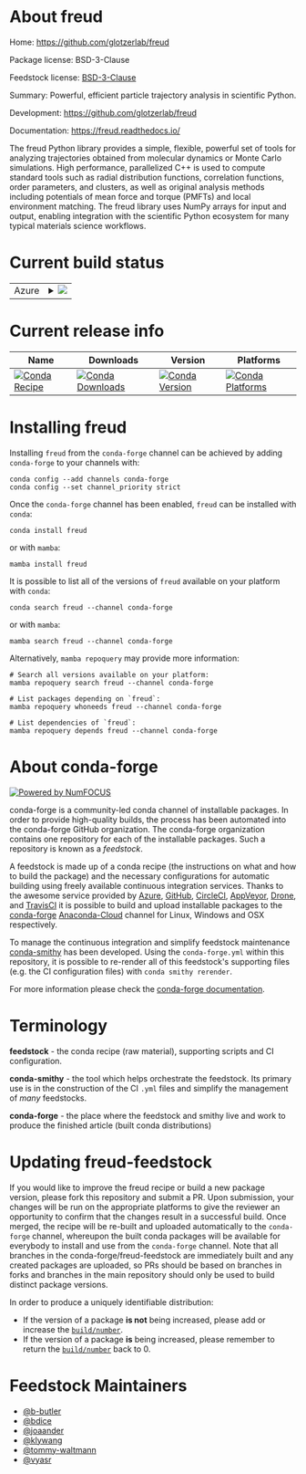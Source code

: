 About freud
===========

Home: https://github.com/glotzerlab/freud

Package license: BSD-3-Clause

Feedstock license: [BSD-3-Clause](https://github.com/conda-forge/freud-feedstock/blob/main/LICENSE.txt)

Summary: Powerful, efficient particle trajectory analysis in scientific Python.

Development: https://github.com/glotzerlab/freud

Documentation: https://freud.readthedocs.io/

The freud Python library provides a simple, flexible, powerful set of tools
for analyzing trajectories obtained from molecular dynamics or Monte Carlo
simulations. High performance, parallelized C++ is used to compute standard
tools such as radial distribution functions, correlation functions, order
parameters, and clusters, as well as original analysis methods including
potentials of mean force and torque (PMFTs) and local environment matching.
The freud library uses NumPy arrays for input and output, enabling
integration with the scientific Python ecosystem for many typical materials
science workflows.


Current build status
====================


<table>
    
  <tr>
    <td>Azure</td>
    <td>
      <details>
        <summary>
          <a href="https://dev.azure.com/conda-forge/feedstock-builds/_build/latest?definitionId=335&branchName=main">
            <img src="https://dev.azure.com/conda-forge/feedstock-builds/_apis/build/status/freud-feedstock?branchName=main">
          </a>
        </summary>
        <table>
          <thead><tr><th>Variant</th><th>Status</th></tr></thead>
          <tbody><tr>
              <td>linux_64_numpy1.19python3.7.____cpython</td>
              <td>
                <a href="https://dev.azure.com/conda-forge/feedstock-builds/_build/latest?definitionId=335&branchName=main">
                  <img src="https://dev.azure.com/conda-forge/feedstock-builds/_apis/build/status/freud-feedstock?branchName=main&jobName=linux&configuration=linux_64_numpy1.19python3.7.____cpython" alt="variant">
                </a>
              </td>
            </tr><tr>
              <td>linux_64_numpy1.19python3.8.____73_pypy</td>
              <td>
                <a href="https://dev.azure.com/conda-forge/feedstock-builds/_build/latest?definitionId=335&branchName=main">
                  <img src="https://dev.azure.com/conda-forge/feedstock-builds/_apis/build/status/freud-feedstock?branchName=main&jobName=linux&configuration=linux_64_numpy1.19python3.8.____73_pypy" alt="variant">
                </a>
              </td>
            </tr><tr>
              <td>linux_64_numpy1.19python3.8.____cpython</td>
              <td>
                <a href="https://dev.azure.com/conda-forge/feedstock-builds/_build/latest?definitionId=335&branchName=main">
                  <img src="https://dev.azure.com/conda-forge/feedstock-builds/_apis/build/status/freud-feedstock?branchName=main&jobName=linux&configuration=linux_64_numpy1.19python3.8.____cpython" alt="variant">
                </a>
              </td>
            </tr><tr>
              <td>linux_64_numpy1.19python3.9.____73_pypy</td>
              <td>
                <a href="https://dev.azure.com/conda-forge/feedstock-builds/_build/latest?definitionId=335&branchName=main">
                  <img src="https://dev.azure.com/conda-forge/feedstock-builds/_apis/build/status/freud-feedstock?branchName=main&jobName=linux&configuration=linux_64_numpy1.19python3.9.____73_pypy" alt="variant">
                </a>
              </td>
            </tr><tr>
              <td>linux_64_numpy1.19python3.9.____cpython</td>
              <td>
                <a href="https://dev.azure.com/conda-forge/feedstock-builds/_build/latest?definitionId=335&branchName=main">
                  <img src="https://dev.azure.com/conda-forge/feedstock-builds/_apis/build/status/freud-feedstock?branchName=main&jobName=linux&configuration=linux_64_numpy1.19python3.9.____cpython" alt="variant">
                </a>
              </td>
            </tr><tr>
              <td>linux_64_numpy1.21python3.10.____cpython</td>
              <td>
                <a href="https://dev.azure.com/conda-forge/feedstock-builds/_build/latest?definitionId=335&branchName=main">
                  <img src="https://dev.azure.com/conda-forge/feedstock-builds/_apis/build/status/freud-feedstock?branchName=main&jobName=linux&configuration=linux_64_numpy1.21python3.10.____cpython" alt="variant">
                </a>
              </td>
            </tr><tr>
              <td>linux_aarch64_numpy1.19python3.7.____cpython</td>
              <td>
                <a href="https://dev.azure.com/conda-forge/feedstock-builds/_build/latest?definitionId=335&branchName=main">
                  <img src="https://dev.azure.com/conda-forge/feedstock-builds/_apis/build/status/freud-feedstock?branchName=main&jobName=linux&configuration=linux_aarch64_numpy1.19python3.7.____cpython" alt="variant">
                </a>
              </td>
            </tr><tr>
              <td>linux_aarch64_numpy1.19python3.8.____73_pypy</td>
              <td>
                <a href="https://dev.azure.com/conda-forge/feedstock-builds/_build/latest?definitionId=335&branchName=main">
                  <img src="https://dev.azure.com/conda-forge/feedstock-builds/_apis/build/status/freud-feedstock?branchName=main&jobName=linux&configuration=linux_aarch64_numpy1.19python3.8.____73_pypy" alt="variant">
                </a>
              </td>
            </tr><tr>
              <td>linux_aarch64_numpy1.19python3.8.____cpython</td>
              <td>
                <a href="https://dev.azure.com/conda-forge/feedstock-builds/_build/latest?definitionId=335&branchName=main">
                  <img src="https://dev.azure.com/conda-forge/feedstock-builds/_apis/build/status/freud-feedstock?branchName=main&jobName=linux&configuration=linux_aarch64_numpy1.19python3.8.____cpython" alt="variant">
                </a>
              </td>
            </tr><tr>
              <td>linux_aarch64_numpy1.19python3.9.____73_pypy</td>
              <td>
                <a href="https://dev.azure.com/conda-forge/feedstock-builds/_build/latest?definitionId=335&branchName=main">
                  <img src="https://dev.azure.com/conda-forge/feedstock-builds/_apis/build/status/freud-feedstock?branchName=main&jobName=linux&configuration=linux_aarch64_numpy1.19python3.9.____73_pypy" alt="variant">
                </a>
              </td>
            </tr><tr>
              <td>linux_aarch64_numpy1.19python3.9.____cpython</td>
              <td>
                <a href="https://dev.azure.com/conda-forge/feedstock-builds/_build/latest?definitionId=335&branchName=main">
                  <img src="https://dev.azure.com/conda-forge/feedstock-builds/_apis/build/status/freud-feedstock?branchName=main&jobName=linux&configuration=linux_aarch64_numpy1.19python3.9.____cpython" alt="variant">
                </a>
              </td>
            </tr><tr>
              <td>linux_aarch64_numpy1.21python3.10.____cpython</td>
              <td>
                <a href="https://dev.azure.com/conda-forge/feedstock-builds/_build/latest?definitionId=335&branchName=main">
                  <img src="https://dev.azure.com/conda-forge/feedstock-builds/_apis/build/status/freud-feedstock?branchName=main&jobName=linux&configuration=linux_aarch64_numpy1.21python3.10.____cpython" alt="variant">
                </a>
              </td>
            </tr><tr>
              <td>linux_ppc64le_numpy1.19python3.7.____cpython</td>
              <td>
                <a href="https://dev.azure.com/conda-forge/feedstock-builds/_build/latest?definitionId=335&branchName=main">
                  <img src="https://dev.azure.com/conda-forge/feedstock-builds/_apis/build/status/freud-feedstock?branchName=main&jobName=linux&configuration=linux_ppc64le_numpy1.19python3.7.____cpython" alt="variant">
                </a>
              </td>
            </tr><tr>
              <td>linux_ppc64le_numpy1.19python3.8.____73_pypy</td>
              <td>
                <a href="https://dev.azure.com/conda-forge/feedstock-builds/_build/latest?definitionId=335&branchName=main">
                  <img src="https://dev.azure.com/conda-forge/feedstock-builds/_apis/build/status/freud-feedstock?branchName=main&jobName=linux&configuration=linux_ppc64le_numpy1.19python3.8.____73_pypy" alt="variant">
                </a>
              </td>
            </tr><tr>
              <td>linux_ppc64le_numpy1.19python3.8.____cpython</td>
              <td>
                <a href="https://dev.azure.com/conda-forge/feedstock-builds/_build/latest?definitionId=335&branchName=main">
                  <img src="https://dev.azure.com/conda-forge/feedstock-builds/_apis/build/status/freud-feedstock?branchName=main&jobName=linux&configuration=linux_ppc64le_numpy1.19python3.8.____cpython" alt="variant">
                </a>
              </td>
            </tr><tr>
              <td>linux_ppc64le_numpy1.19python3.9.____73_pypy</td>
              <td>
                <a href="https://dev.azure.com/conda-forge/feedstock-builds/_build/latest?definitionId=335&branchName=main">
                  <img src="https://dev.azure.com/conda-forge/feedstock-builds/_apis/build/status/freud-feedstock?branchName=main&jobName=linux&configuration=linux_ppc64le_numpy1.19python3.9.____73_pypy" alt="variant">
                </a>
              </td>
            </tr><tr>
              <td>linux_ppc64le_numpy1.19python3.9.____cpython</td>
              <td>
                <a href="https://dev.azure.com/conda-forge/feedstock-builds/_build/latest?definitionId=335&branchName=main">
                  <img src="https://dev.azure.com/conda-forge/feedstock-builds/_apis/build/status/freud-feedstock?branchName=main&jobName=linux&configuration=linux_ppc64le_numpy1.19python3.9.____cpython" alt="variant">
                </a>
              </td>
            </tr><tr>
              <td>linux_ppc64le_numpy1.21python3.10.____cpython</td>
              <td>
                <a href="https://dev.azure.com/conda-forge/feedstock-builds/_build/latest?definitionId=335&branchName=main">
                  <img src="https://dev.azure.com/conda-forge/feedstock-builds/_apis/build/status/freud-feedstock?branchName=main&jobName=linux&configuration=linux_ppc64le_numpy1.21python3.10.____cpython" alt="variant">
                </a>
              </td>
            </tr><tr>
              <td>osx_64_numpy1.19python3.7.____cpython</td>
              <td>
                <a href="https://dev.azure.com/conda-forge/feedstock-builds/_build/latest?definitionId=335&branchName=main">
                  <img src="https://dev.azure.com/conda-forge/feedstock-builds/_apis/build/status/freud-feedstock?branchName=main&jobName=osx&configuration=osx_64_numpy1.19python3.7.____cpython" alt="variant">
                </a>
              </td>
            </tr><tr>
              <td>osx_64_numpy1.19python3.8.____73_pypy</td>
              <td>
                <a href="https://dev.azure.com/conda-forge/feedstock-builds/_build/latest?definitionId=335&branchName=main">
                  <img src="https://dev.azure.com/conda-forge/feedstock-builds/_apis/build/status/freud-feedstock?branchName=main&jobName=osx&configuration=osx_64_numpy1.19python3.8.____73_pypy" alt="variant">
                </a>
              </td>
            </tr><tr>
              <td>osx_64_numpy1.19python3.8.____cpython</td>
              <td>
                <a href="https://dev.azure.com/conda-forge/feedstock-builds/_build/latest?definitionId=335&branchName=main">
                  <img src="https://dev.azure.com/conda-forge/feedstock-builds/_apis/build/status/freud-feedstock?branchName=main&jobName=osx&configuration=osx_64_numpy1.19python3.8.____cpython" alt="variant">
                </a>
              </td>
            </tr><tr>
              <td>osx_64_numpy1.19python3.9.____73_pypy</td>
              <td>
                <a href="https://dev.azure.com/conda-forge/feedstock-builds/_build/latest?definitionId=335&branchName=main">
                  <img src="https://dev.azure.com/conda-forge/feedstock-builds/_apis/build/status/freud-feedstock?branchName=main&jobName=osx&configuration=osx_64_numpy1.19python3.9.____73_pypy" alt="variant">
                </a>
              </td>
            </tr><tr>
              <td>osx_64_numpy1.19python3.9.____cpython</td>
              <td>
                <a href="https://dev.azure.com/conda-forge/feedstock-builds/_build/latest?definitionId=335&branchName=main">
                  <img src="https://dev.azure.com/conda-forge/feedstock-builds/_apis/build/status/freud-feedstock?branchName=main&jobName=osx&configuration=osx_64_numpy1.19python3.9.____cpython" alt="variant">
                </a>
              </td>
            </tr><tr>
              <td>osx_64_numpy1.21python3.10.____cpython</td>
              <td>
                <a href="https://dev.azure.com/conda-forge/feedstock-builds/_build/latest?definitionId=335&branchName=main">
                  <img src="https://dev.azure.com/conda-forge/feedstock-builds/_apis/build/status/freud-feedstock?branchName=main&jobName=osx&configuration=osx_64_numpy1.21python3.10.____cpython" alt="variant">
                </a>
              </td>
            </tr><tr>
              <td>osx_arm64_numpy1.19python3.8.____cpython</td>
              <td>
                <a href="https://dev.azure.com/conda-forge/feedstock-builds/_build/latest?definitionId=335&branchName=main">
                  <img src="https://dev.azure.com/conda-forge/feedstock-builds/_apis/build/status/freud-feedstock?branchName=main&jobName=osx&configuration=osx_arm64_numpy1.19python3.8.____cpython" alt="variant">
                </a>
              </td>
            </tr><tr>
              <td>osx_arm64_numpy1.19python3.9.____cpython</td>
              <td>
                <a href="https://dev.azure.com/conda-forge/feedstock-builds/_build/latest?definitionId=335&branchName=main">
                  <img src="https://dev.azure.com/conda-forge/feedstock-builds/_apis/build/status/freud-feedstock?branchName=main&jobName=osx&configuration=osx_arm64_numpy1.19python3.9.____cpython" alt="variant">
                </a>
              </td>
            </tr><tr>
              <td>osx_arm64_numpy1.21python3.10.____cpython</td>
              <td>
                <a href="https://dev.azure.com/conda-forge/feedstock-builds/_build/latest?definitionId=335&branchName=main">
                  <img src="https://dev.azure.com/conda-forge/feedstock-builds/_apis/build/status/freud-feedstock?branchName=main&jobName=osx&configuration=osx_arm64_numpy1.21python3.10.____cpython" alt="variant">
                </a>
              </td>
            </tr><tr>
              <td>win_64_numpy1.19python3.7.____cpython</td>
              <td>
                <a href="https://dev.azure.com/conda-forge/feedstock-builds/_build/latest?definitionId=335&branchName=main">
                  <img src="https://dev.azure.com/conda-forge/feedstock-builds/_apis/build/status/freud-feedstock?branchName=main&jobName=win&configuration=win_64_numpy1.19python3.7.____cpython" alt="variant">
                </a>
              </td>
            </tr><tr>
              <td>win_64_numpy1.19python3.8.____73_pypy</td>
              <td>
                <a href="https://dev.azure.com/conda-forge/feedstock-builds/_build/latest?definitionId=335&branchName=main">
                  <img src="https://dev.azure.com/conda-forge/feedstock-builds/_apis/build/status/freud-feedstock?branchName=main&jobName=win&configuration=win_64_numpy1.19python3.8.____73_pypy" alt="variant">
                </a>
              </td>
            </tr><tr>
              <td>win_64_numpy1.19python3.8.____cpython</td>
              <td>
                <a href="https://dev.azure.com/conda-forge/feedstock-builds/_build/latest?definitionId=335&branchName=main">
                  <img src="https://dev.azure.com/conda-forge/feedstock-builds/_apis/build/status/freud-feedstock?branchName=main&jobName=win&configuration=win_64_numpy1.19python3.8.____cpython" alt="variant">
                </a>
              </td>
            </tr><tr>
              <td>win_64_numpy1.19python3.9.____73_pypy</td>
              <td>
                <a href="https://dev.azure.com/conda-forge/feedstock-builds/_build/latest?definitionId=335&branchName=main">
                  <img src="https://dev.azure.com/conda-forge/feedstock-builds/_apis/build/status/freud-feedstock?branchName=main&jobName=win&configuration=win_64_numpy1.19python3.9.____73_pypy" alt="variant">
                </a>
              </td>
            </tr><tr>
              <td>win_64_numpy1.19python3.9.____cpython</td>
              <td>
                <a href="https://dev.azure.com/conda-forge/feedstock-builds/_build/latest?definitionId=335&branchName=main">
                  <img src="https://dev.azure.com/conda-forge/feedstock-builds/_apis/build/status/freud-feedstock?branchName=main&jobName=win&configuration=win_64_numpy1.19python3.9.____cpython" alt="variant">
                </a>
              </td>
            </tr><tr>
              <td>win_64_numpy1.21python3.10.____cpython</td>
              <td>
                <a href="https://dev.azure.com/conda-forge/feedstock-builds/_build/latest?definitionId=335&branchName=main">
                  <img src="https://dev.azure.com/conda-forge/feedstock-builds/_apis/build/status/freud-feedstock?branchName=main&jobName=win&configuration=win_64_numpy1.21python3.10.____cpython" alt="variant">
                </a>
              </td>
            </tr>
          </tbody>
        </table>
      </details>
    </td>
  </tr>
</table>

Current release info
====================

| Name | Downloads | Version | Platforms |
| --- | --- | --- | --- |
| [![Conda Recipe](https://img.shields.io/badge/recipe-freud-green.svg)](https://anaconda.org/conda-forge/freud) | [![Conda Downloads](https://img.shields.io/conda/dn/conda-forge/freud.svg)](https://anaconda.org/conda-forge/freud) | [![Conda Version](https://img.shields.io/conda/vn/conda-forge/freud.svg)](https://anaconda.org/conda-forge/freud) | [![Conda Platforms](https://img.shields.io/conda/pn/conda-forge/freud.svg)](https://anaconda.org/conda-forge/freud) |

Installing freud
================

Installing `freud` from the `conda-forge` channel can be achieved by adding `conda-forge` to your channels with:

```
conda config --add channels conda-forge
conda config --set channel_priority strict
```

Once the `conda-forge` channel has been enabled, `freud` can be installed with `conda`:

```
conda install freud
```

or with `mamba`:

```
mamba install freud
```

It is possible to list all of the versions of `freud` available on your platform with `conda`:

```
conda search freud --channel conda-forge
```

or with `mamba`:

```
mamba search freud --channel conda-forge
```

Alternatively, `mamba repoquery` may provide more information:

```
# Search all versions available on your platform:
mamba repoquery search freud --channel conda-forge

# List packages depending on `freud`:
mamba repoquery whoneeds freud --channel conda-forge

# List dependencies of `freud`:
mamba repoquery depends freud --channel conda-forge
```


About conda-forge
=================

[![Powered by
NumFOCUS](https://img.shields.io/badge/powered%20by-NumFOCUS-orange.svg?style=flat&colorA=E1523D&colorB=007D8A)](https://numfocus.org)

conda-forge is a community-led conda channel of installable packages.
In order to provide high-quality builds, the process has been automated into the
conda-forge GitHub organization. The conda-forge organization contains one repository
for each of the installable packages. Such a repository is known as a *feedstock*.

A feedstock is made up of a conda recipe (the instructions on what and how to build
the package) and the necessary configurations for automatic building using freely
available continuous integration services. Thanks to the awesome service provided by
[Azure](https://azure.microsoft.com/en-us/services/devops/), [GitHub](https://github.com/),
[CircleCI](https://circleci.com/), [AppVeyor](https://www.appveyor.com/),
[Drone](https://cloud.drone.io/welcome), and [TravisCI](https://travis-ci.com/)
it is possible to build and upload installable packages to the
[conda-forge](https://anaconda.org/conda-forge) [Anaconda-Cloud](https://anaconda.org/)
channel for Linux, Windows and OSX respectively.

To manage the continuous integration and simplify feedstock maintenance
[conda-smithy](https://github.com/conda-forge/conda-smithy) has been developed.
Using the ``conda-forge.yml`` within this repository, it is possible to re-render all of
this feedstock's supporting files (e.g. the CI configuration files) with ``conda smithy rerender``.

For more information please check the [conda-forge documentation](https://conda-forge.org/docs/).

Terminology
===========

**feedstock** - the conda recipe (raw material), supporting scripts and CI configuration.

**conda-smithy** - the tool which helps orchestrate the feedstock.
                   Its primary use is in the construction of the CI ``.yml`` files
                   and simplify the management of *many* feedstocks.

**conda-forge** - the place where the feedstock and smithy live and work to
                  produce the finished article (built conda distributions)


Updating freud-feedstock
========================

If you would like to improve the freud recipe or build a new
package version, please fork this repository and submit a PR. Upon submission,
your changes will be run on the appropriate platforms to give the reviewer an
opportunity to confirm that the changes result in a successful build. Once
merged, the recipe will be re-built and uploaded automatically to the
`conda-forge` channel, whereupon the built conda packages will be available for
everybody to install and use from the `conda-forge` channel.
Note that all branches in the conda-forge/freud-feedstock are
immediately built and any created packages are uploaded, so PRs should be based
on branches in forks and branches in the main repository should only be used to
build distinct package versions.

In order to produce a uniquely identifiable distribution:
 * If the version of a package **is not** being increased, please add or increase
   the [``build/number``](https://docs.conda.io/projects/conda-build/en/latest/resources/define-metadata.html#build-number-and-string).
 * If the version of a package **is** being increased, please remember to return
   the [``build/number``](https://docs.conda.io/projects/conda-build/en/latest/resources/define-metadata.html#build-number-and-string)
   back to 0.

Feedstock Maintainers
=====================

* [@b-butler](https://github.com/b-butler/)
* [@bdice](https://github.com/bdice/)
* [@joaander](https://github.com/joaander/)
* [@klywang](https://github.com/klywang/)
* [@tommy-waltmann](https://github.com/tommy-waltmann/)
* [@vyasr](https://github.com/vyasr/)

